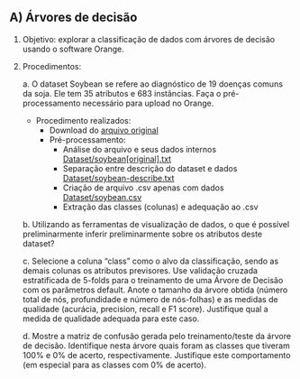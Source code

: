 ## A) Árvores de decisão

1. Objetivo: explorar a classificação de dados com árvores de decisão usando o software Orange.

2. Procedimentos:

   a. O dataset Soybean se refere ao diagnóstico de 19 doenças comuns da soja. Ele tem 35 atributos e 683 instâncias. Faça o pré-processamento necessário para upload no Orange.
   - Procedimento realizados:
     - Download do [arquivo original](https://moodle.dainf.ct.utfpr.edu.br/mod/resource/view.php?id=46926)
     - Pré-processamento:
       - Análise do arquivo e seus dados internos [Dataset/soybean[original].txt](Dataset/soybean[original].txt)
       - Separação entre descrição do dataset e dados [Dataset/soybean-describe.txt](Dataset/soybean-describe.txt)
       - Criação de arquivo .csv apenas com dados [Dataset/soybean.csv](Dataset/soybean.csv)
       - Extração das classes (colunas) e adequação ao .csv


    b. Utilizando as ferramentas de visualização de dados, o que é possível preliminarmente inferir preliminarmente sobre os atributos deste dataset?

    c. Selecione a coluna “class” como o alvo da classificação, sendo as demais colunas os atributos previsores. Use validação cruzada estratificada de 5-folds para o treinamento de uma Árvore de Decisão com os parâmetros default. Anote o tamanho da árvore obtida (número total de nós, profundidade e número de nós-folhas) e as medidas de qualidade (acurácia, precision, recall e F1 score). Justifique qual a medida de qualidade adequada para este caso.

    d. Mostre a matriz de confusão gerada pelo treinamento/teste da árvore de decisão. Identifique nesta árvore quais foram as classes que tiveram 100% e 0% de acerto, respectivamente. Justifique este comportamento (em especial para as classes com 0% de acerto).